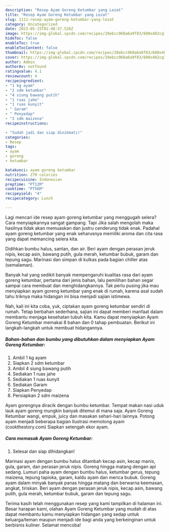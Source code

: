 ```yaml
---
description: "Resep Ayam Goreng Ketumbar yang Lezat"
title: "Resep Ayam Goreng Ketumbar yang Lezat"
slug: 1111-resep-ayam-goreng-ketumbar-yang-lezat
category: Uncategorized
date: 2023-05-15T02:48:57.526Z
image: https://img-global.cpcdn.com/recipes/28ebcc968a6a9f83/680x482cq70/ayam-goreng-ketumbar-foto-resep-utama.jpg
hideToc: false
enableToc: true
enableTocContent: false
thumbnail: https://img-global.cpcdn.com/recipes/28ebcc968a6a9f83/680x482cq70/ayam-goreng-ketumbar-foto-resep-utama.jpg
cover: https://img-global.cpcdn.com/recipes/28ebcc968a6a9f83/680x482cq70/ayam-goreng-ketumbar-foto-resep-utama.jpg
author: Admin
authorAv: notfound
ratingvalue: 4.1
reviewcount: 4
recipeingredient:
- "1 kg ayam"
- "2 sdm ketumbar"
- "4 siung bawang putih"
- "1 ruas jahe"
- "1 ruas kunyit"
- " Garam"
- " Penyedap"
- "2 sdm maizena"
recipeinstructions:

- "Sudah jadi dan siap dinikmati!"
categories:
- Resep
tags:
- ayam
- goreng
- ketumbar

katakunci: ayam goreng ketumbar 
nutrition: 279 calories
recipecuisine: Indonesian
preptime: "PT12M"
cooktime: "PT56M"
recipeyield: "4"
recipecategory: Lunch

---
```



Lagi mencari ide resep ayam goreng ketumbar yang menggugah selera? Cara menyiapkannya sangat gampang. Tapi Jika salah mengolah maka hasilnya tidak akan memuaskan dan justru cenderung tidak enak. Padahal ayam goreng ketumbar yang enak seharusnya memiliki aroma dan cita rasa yang dapat memancing selera kita.


Didihkan bumbu halus, santan, dan air. Beri ayam dengan perasan jeruk nipis, kecap asin, bawang putih, gula merah, ketumbar bubuk, garam dan tepung sagu. Marinasi dan simpan di kulkas pada bagian chiller atas (semalaman).

Banyak hal yang sedikit banyak mempengaruhi kualitas rasa dari ayam goreng ketumbar, pertama dari jenis bahan, lalu pemilihan bahan segar sampai cara membuat dan menghidangkannya. Tak perlu pusing jika mau menyiapkan ayam goreng ketumbar yang enak di rumah, karena asal sudah tahu triknya maka hidangan ini bisa menjadi sajian istimewa.


Nah, kali ini kita coba, yuk, ciptakan ayam goreng ketumbar sendiri di rumah. Tetap berbahan sederhana, sajian ini dapat memberi manfaat dalam membantu menjaga kesehatan tubuh kita. Kamu dapat menyiapkan Ayam Goreng Ketumbar memakai 8 bahan dan 0 tahap pembuatan. Berikut ini langkah-langkah untuk membuat hidangannya.

<!--inarticleads1-->

##### Bahan-bahan dan bumbu yang dibutuhkan dalam menyiapkan Ayam Goreng Ketumbar:

1. Ambil 1 kg ayam
1. Siapkan 2 sdm ketumbar
1. Ambil 4 siung bawang putih
1. Sediakan 1 ruas jahe
1. Sediakan 1 ruas kunyit
1. Sediakan  Garam
1. Siapkan  Penyedap
1. Persiapkan 2 sdm maizena


Ayam gorengnya diracik dengan bumbu ketumbar. Tempat makan nasi uduk lauk ayam goreng mungkin banyak ditemui di mana saja. Ayam Goreng Ketumbar wangi, empuk, juicy dan masakan sehari-hari lainnya. Potong ayam menjadi beberapa bagian Ilustrasi memotong ayam (cookthestory.com) Siapkan setengah ekor ayam. 

<!--inarticleads2-->

##### Cara memasak Ayam Goreng Ketumbar:


1. Selesai dan siap dihidangkan!

Marinasi ayam dengan bumbu halus ditambah kecap asin, kecap manis, gula, garam, dan perasan jeruk nipis. Goreng hingga matang dengan api sedang. Lumuri paha ayam dengan bumbu halus, ketumbar gerus, tepung maizena, tepung tapioka, garam, kaldu ayam dan merica bubuk. Goreng ayam dalam minyak banyak panas hingga matang dan berwarna keemasan, angkat, tiriskan. Beri ayam dengan perasan jeruk nipis, kecap asin, bawang putih, gula merah, ketumbar bubuk, garam dan tepung sagu. 

Terima kasih telah menggunakan resep yang kami tampilkan di halaman ini. Besar harapan kami, olahan Ayam Goreng Ketumbar yang mudah di atas dapat membantu kamu menyiapkan hidangan yang sedap untuk keluarga/teman maupun menjadi ide bagi anda yang berkeinginan untuk berbisnis kuliner. Selamat mencoba!
